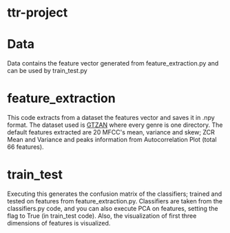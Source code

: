 # ttr-project

# Data
Data contains the feature vector generated from feature_extraction.py and can be used by train_test.py

# feature_extraction
This code extracts from a dataset the features vector and saves it in .npy format.
The dataset used is [GTZAN](https://www.kaggle.com/carlthome/gtzan-genre-collection) where every genre is one directory.
The default features extracted are 20 MFCC's mean, variance and skew; ZCR Mean and Variance and peaks information from Autocorrelation Plot (total 66 features).

# train_test
Executing this generates the confusion matrix of the classifiers; trained and tested on features from feature_extraction.py.
Classifiers are taken from the classifiers.py code, and you can also execute PCA on features, setting the flag to True (in train_test code).
Also, the visualization of first three dimensions of features is visualized.
